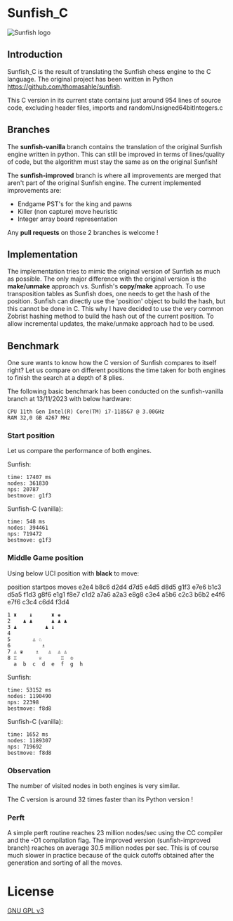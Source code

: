 # Sunfish_C
![Sunfish logo](https://raw.github.com/guiste10/sunfish_c/master/sunfish_c.png)
## Introduction
Sunfish_C is the result of translating the Sunfish chess engine to the C language.
The original project has been written in Python https://github.com/thomasahle/sunfish.

This C version in its current state contains just around 954 lines of source code, excluding 
header files, imports and randomUnsigned64bitIntegers.c


## Branches
The <b>sunfish-vanilla</b> branch contains the translation of the original Sunfish engine written in python. This can still be improved in terms of lines/quality of code, but the algorithm must stay the same as on the original Sunfish!

The <b>sunfish-improved</b> branch is where all improvements are merged that aren't part of the original Sunfish engine. 
The current implemented improvements are:
* Endgame PST's for the king and pawns
* Killer (non capture) move heuristic
* Integer array board representation

Any <b>pull requests</b> on those 2 branches is welcome !

## Implementation
The implementation tries to mimic the original version of Sunfish as much as possible.
The only major difference with the original version is the <b>make/unmake</b> approach vs. Sunfish's <b>copy/make</b> approach.
To use transposition tables as Sunfish does, one needs to get the hash of the position. Sunfish can directly use the 'position'
object to build the hash, but this cannot be done in C. This why I have decided to use the very common Zobrist hashing method to build the hash out of the current position.
To allow incremental updates, the make/unmake approach had to be used.

## Benchmark
One sure wants to know how the C version of Sunfish compares to itself right?
Let us compare on different positions the time taken for both engines to finish the search at a depth of 8 plies.

The following basic benchmark has been conducted on the sunfish-vanilla branch at 13/11/2023 with below hardware:

    CPU 11th Gen Intel(R) Core(TM) i7-1185G7 @ 3.00GHz
	RAM 32,0 GB 4267 MHz

### Start position
Let us compare the performance of both engines.

Sunfish:

    time: 17407 ms
    nodes: 361830
    nps: 20787
    bestmove: g1f3

Sunfish-C (vanilla):

    time: 548 ms
    nodes: 394461
    nps: 719472
    bestmove: g1f3

### Middle Game position
Using below UCI position with <b>black</b> to move:

position startpos moves e2e4 b8c6 d2d4 d7d5 e4d5 d8d5 g1f3 e7e6 b1c3 d5a5 f1d3 g8f6 e1g1 f8e7 c1d2 a7a6 a2a3 e8g8 c3e4 a5b6 c2c3 b6b2 e4f6 e7f6 c3c4 c6d4 f3d4

    1 ♜    ♝      ♜ ♚ 
    2    ♟ ♟      ♟ ♟ ♟
    3 ♟         ♟ ♝
    4
    5       ♙ ♘ 
    6          ♗  
    7 ♙ ♛    ♗   ♙  ♙ ♙
    8 ♖       ♕      ♖  ♔ 
      a  b  c  d  e  f  g  h

Sunfish:

    time: 53152 ms
    nodes: 1190490
    nps: 22398
    bestmove: f8d8

Sunfish-C (vanilla):

    time: 1652 ms
    nodes: 1189307
    nps: 719692
    bestmove: f8d8

### Observation
The number of visited nodes in both engines is very similar.

The C version is around 32 times faster than its Python version !

### Perft
A simple perft routine reaches 23 million nodes/sec using the CC compiler and the -O1 compilation flag. The improved version (sunfish-improved branch) reaches on average 30.5 million nodes per sec. This is of course much slower in practice because of the quick cutoffs obtained after the generation and sorting of all the moves.

# License

[GNU GPL v3](https://www.gnu.org/licenses/gpl-3.0.en.html)